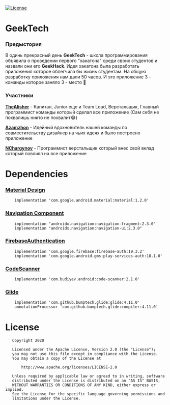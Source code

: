 [![License](https://img.shields.io/badge/License-Apache-brightgreen.svg)](https://github.com/TheAlisher/GeekTechApp/blob/master/LICENSE.md)
# GeekTech

### Предыстория
В одинь прекрасный день **GeekTech** - школа программирования объявила о проведении первого "хакатона" среди своих студентов и назвали они его **GeekHack**. Идея хакатона была разработать приложения которое облегчила бы жизнь студентам. На общую разработку приложения нам дали 50 часов. И это приложение 3 - команды которое заняло 3 - место 🥳

### Участники
**[TheAlisher](https://github.com/TheAlisher)** - Капитан, Junior еще и Team Lead, Верстальщик, Главный программист команды который сделал все приложение (Сам себя не похвалишь никто не похвалит😂) 

**[Azamzhon](https://github.com/Azamzhon)** - Идейный вдохновитель нашей команды по совместительству дизайнер на чьих идеях и было построено приложение

**[NChargynov](https://github.com/NChargynov)** - Программист верстальщик который внес свой вклад который повлиял на все приложение

# Dependencies

### [Material Design](https://github.com/material-components/material-components-android)
```
    implementation 'com.google.android.material:material:1.2.0'
```

### [Navigation Component](https://developer.android.com/guide/navigation/navigation-getting-started)
```
    implementation "androidx.navigation:navigation-fragment:2.3.0"
    implementation "androidx.navigation:navigation-ui:2.3.0"
```

### [FirebaseAuthentication](https://firebase.google.com/docs/auth/android/firebaseui?authuser=0)
```
    implementation 'com.google.firebase:firebase-auth:19.3.2'
    implementation 'com.google.android.gms:play-services-auth:18.1.0'
```

### [CodeScanner](https://github.com/yuriy-budiyev/code-scanner)
```
    implementation 'com.budiyev.android:code-scanner:2.1.0'
```

### [Glide](https://github.com/bumptech/glide)
```
    implementation 'com.github.bumptech.glide:glide:4.11.0'
    annotationProcessor 'com.github.bumptech.glide:compiler:4.11.0'
```

# License
```
   Copyright 2020
    
   Licensed under the Apache License, Version 2.0 (the "License");
   you may not use this file except in compliance with the License.
   You may obtain a copy of the License at

       http://www.apache.org/licenses/LICENSE-2.0

   Unless required by applicable law or agreed to in writing, software
   distributed under the License is distributed on an "AS IS" BASIS,
   WITHOUT WARRANTIES OR CONDITIONS OF ANY KIND, either express or implied.
   See the License for the specific language governing permissions and
   limitations under the License.
```


   
